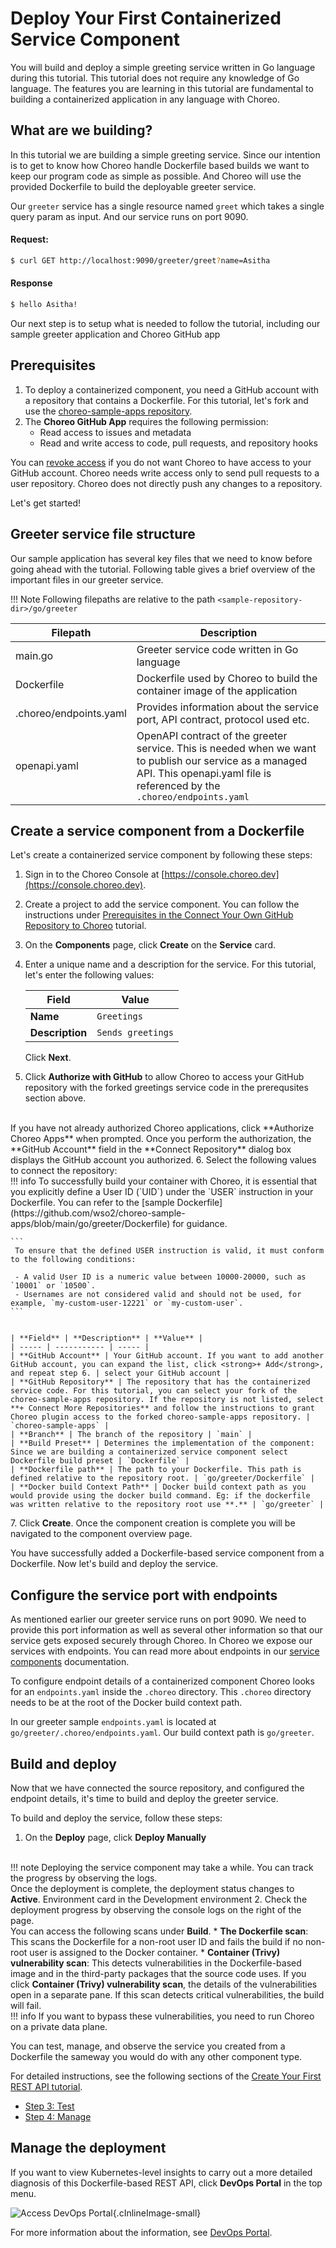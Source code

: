 # Deploy Your First Containerized Service Component

You will build and deploy a simple greeting service written in Go language during this tutorial. This tutorial does not require any knowledge of Go language. The features you are learning in this tutorial are fundamental to building a containerized application in any language with Choreo.

## What are we building?

In this tutorial we are building a simple greeting service. Since our intention is to get to know how Choreo handle Dockerfile based builds we want to keep our program code as simple as possible. And Choreo will use the provided Dockerfile to build the deployable greeter service.

Our `greeter` service has a single resource named `greet` which takes a single query param as input. And our service runs on port 9090.

#### Request:

```bash
$ curl GET http://localhost:9090/greeter/greet?name=Asitha
```

#### Response

```bash
$ hello Asitha!
```

Our next step is to setup what is needed to follow the tutorial, including our sample greeter application and Choreo GitHub app

## Prerequisites

1. To deploy a containerized component, you need a GitHub account with a repository that contains a Dockerfile. For this tutorial, let's fork and use the [choreo-sample-apps repository](https://github.com/wso2/choreo-sample-apps).
2. The **Choreo GitHub App** requires the following permission:
    * Read access to issues and metadata
    * Read and write access to code, pull requests, and repository hooks

You can [revoke access](https://docs.github.com/en/authentication/keeping-your-account-and-data-secure/reviewing-your-authorized-integrations#reviewing-your-authorized-github-apps) if you do not want Choreo to have access to your GitHub account. Choreo needs write access only to send pull requests to a user repository. Choreo does not directly push any changes to a repository.

Let's get started!

## Greeter service file structure

Our sample application has several key files that we need to know before going ahead with the tutorial. Following table gives a brief overview of the important files in our greeter service.

!!! Note
Following filepaths are relative to the path `<sample-repository-dir>/go/greeter`

| Filepath | Description |
| -------- | ----------- |
| main.go | Greeter service code written in Go language |
| Dockerfile | Dockerfile used by Choreo to build the container image of the application |
| .choreo/endpoints.yaml | Provides information about the service port, API contract, protocol used etc. |
| openapi.yaml | OpenAPI contract of the greeter service. This is needed when we want to publish our service as a managed API. This openapi.yaml file is referenced by the `.choreo/endpoints.yaml` |

## Create a service component from a Dockerfile

Let's create a containerized service component by following these steps:

1. Sign in to the Choreo Console at [https://console.choreo.dev](https://console.choreo.dev).
2. Create a project to add the service component. You can follow the instructions under [Prerequisites in the Connect Your Own GitHub Repository to Choreo](../develop/manage-repository/connect-your-own-github-repository-to-choreo.md#prerequisites-create-a-project) tutorial.
3. On the **Components** page, click **Create** on the **Service** card.
4. Enter a unique name and a description for the service. For this tutorial, let's enter the following values:

    | **Field** | **Value** |
    | ----- | ----- |
    | **Name** | `Greetings` |
    | **Description** | `Sends greetings` |

    Click <strong>Next</strong>.
5. Click **Authorize with GitHub** to allow Choreo to access your GitHub repository with the forked greetings service code in the prerequsites section above.
<br>
    If you have not already authorized Choreo applications, click **Authorize Choreo Apps** when prompted.
    Once you perform the authorization, the **GitHub Account** field in the **Connect Repository** dialog box displays the GitHub account you authorized.
6. Select the following values to connect the repository:
<br>
    !!! info
    To successfully build your container with Choreo, it is essential that you explicitly define a User ID (`UID`) under the `USER` instruction in your Dockerfile. You can refer to the [sample Dockerfile](https://github.com/wso2/choreo-sample-apps/blob/main/go/greeter/Dockerfile) for guidance.

    ```
     To ensure that the defined USER instruction is valid, it must conform to the following conditions:
    
     - A valid User ID is a numeric value between 10000-20000, such as `10001` or `10500`.
     - Usernames are not considered valid and should not be used, for example, `my-custom-user-12221` or `my-custom-user`.
    ```


    | **Field** | **Description** | **Value** |
    | ----- | ----------- | ----- |
    | **GitHub Account** | Your GitHub account. If you want to add another GitHub account, you can expand the list, click <strong>+ Add</strong>, and repeat step 6. | select your GitHub account |
    | **GitHub Repository** | The repository that has the containerized service code. For this tutorial, you can select your fork of the choreo-sample-apps repository. If the repository is not listed, select **+ Connect More Repositories** and follow the instructions to grant Choreo plugin access to the forked choreo-sample-apps repository. | `choreo-sample-apps` |
    | **Branch** | The branch of the repository | `main` |
    | **Build Preset** | Determines the implementation of the component: Since we are building a containerized service component select Dockerfile build preset | `Dockerfile` |
    | **Dockerfile path** | The path to your Dockerfile. This path is defined relative to the repository root. | `go/greeter/Dockerfile` |
    | **Docker build Context Path** | Docker build context path as you would provide using the docker build command. Eg: if the dockerfile was written relative to the repository root use **.** | `go/greeter` |

7\. Click <strong>Create</strong>. Once the component creation is complete you will be navigated to the component overview page.

You have successfully added a Dockerfile-based service component from a Dockerfile. Now let's build and deploy the service.

## Configure the service port with endpoints

As mentioned earlier our greeter service runs on port 9090. We need to provide this port information as well as several other information so that our service gets exposed securely through Choreo. In Choreo we expose our services with endpoints. You can read more about endpoints in our [service components](../../develop/components/service.md) documentation.

To configure endpoint details of a containerized component Choreo looks for an `endpoints.yaml` inside the `.choreo` directory. This `.choreo` directory needs to be at the root of the Docker build context path.

In our greeter sample `endpoints.yaml` is located at `go/greeter/.choreo/endpoints.yaml`. Our build context path is `go/greeter`.

## Build and deploy

Now that we have connected the source repository, and configured the endpoint details, it's time to build and deploy the greeter service.

To build and deploy the service, follow these steps:

1. On the **Deploy** page, click **Deploy Manually**
<br>
    !!! note
    Deploying the service component may take a while. You can track the progress by observing the logs.
<br>
    Once the deployment is complete, the deployment status changes to <strong>Active</strong>. Environment card in the Development environment
2. Check the deployment progress by observing the console logs on the right of the page.
<br>
    You can access the following scans under <strong>Build</strong>.
    * <strong>The Dockerfile scan</strong>: This scans the Dockerfile for a non-root user ID and fails the build if no non-root user is assigned to the Docker container.
    * <strong>Container (Trivy) vulnerability scan</strong>: This detects vulnerabilities in the Dockerfile-based image and in the third-party packages that the source code uses. If you click <strong>Container (Trivy) vulnerability scan</strong>, the details of the vulnerabilities open in a separate pane. If this scan detects critical vulnerabilities, the build will fail.
<br>
        !!! info
        If you want to bypass these vulnerabilities, you need to run Choreo on a private data plane.

You can test, manage, and observe the service you created from a Dockerfile the sameway you would do with any other component type.

For detailed instructions, see the following sections of the [Create Your First REST API tutorial](../get-started/tutorials/create-your-first-rest-api.md).

* [Step 3: Test](../get-started/tutorials/create-your-first-rest-api.md#step-3-test)
* [Step 4: Manage](../get-started/tutorials/create-your-first-rest-api.md#step-4-manage)

## Manage the deployment

If you want to view Kubernetes-level insights to carry out a more detailed diagnosis of this Dockerfile-based REST API, click **DevOps Portal** in the top menu.

![Access DevOps Portal](../assets/img/byoc/access-devops-portal.png){.cInlineImage-small}

For more information about the information, see [DevOps Portal](../devops/devops-portal.md).